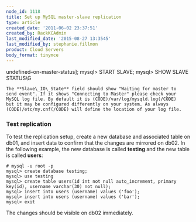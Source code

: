 ```yaml
---
node_id: 1118
title: Set up MySQL master-slave replication
type: article
created_date: '2011-06-02 23:37:51'
created_by: RackKCAdmin
last_modified_date: '2015-08-27 13:3545'
last_modified_by: stephanie.fillmon
product: Cloud Servers
body_format: tinymce
---
```


undefined&ndash;on-master-status];
        mysql> START SLAVE;
        mysql> SHOW SLAVE STATUS\G

    The **Slave\_IO\_State** field should show "Waiting for master to
    send event". If it shows "Connecting to Master" please check your
    MySQL log file. By default it is (CODE)/var/log/mysqld.log(/CODE)
    but it may be configured differently on your system. As always
    (CODE)/etc/my.cnf(/CODE) will define the location of your log file.

 

### Test replication

To test the replication setup, create a new database and associated
table on db01, and insert data to confirm that the changes are mirrored
on db02. In the following example, the new database is called
**testing** and the new table is called **users**:

     
    # mysql -u root -p
    mysql> create database testing;
    mysql> use testing
    mysql> create table users(id int not null auto_increment, primary key(id), username varchar(30) not null);
    mysql> insert into users (username) values ('foo');
    mysql> insert into users (username) values ('bar');
    mysql> exit

The changes should be visible on db02 immediately.

